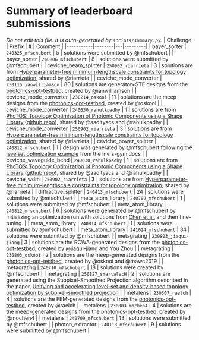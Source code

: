 # Summary of leaderboard submissions

_Do not edit this file. It is auto-generated by `scripts/summary.py`._
| Challenge | Prefix | # | Comment |
|-----------|--------|---|---------|
| bayer_sorter | `240325_mfschubert` | 5 | solutions were submitted by @mfschubert |
| bayer_sorter | `240806_mfschubert` | 8 | solutions were submitted by @mfschubert |
| ceviche_beam_splitter | `250902_riarrieta` | 3 | solutions are from [Hyperparameter-free minimum-lengthscale constraints for topology optimization](https://arxiv.org/abs/2507.16108), shared by @riarrieta |
| ceviche_mode_converter | `230115_ianwilliamson` | 80 | solutions are generator+STE designs from the [photonics-opt-testbed](https://github.com/NanoComp/photonics-opt-testbed/tree/main/waveguide_mode_converter), created by @ianwilliamson |
| ceviche_mode_converter | `230214_oskooi` | 11 | solutions are the meep designs from the [photonics-opt-testbed](https://github.com/NanoComp/photonics-opt-testbed/tree/main/waveguide_mode_converter), created by @oskooi |
| ceviche_mode_converter | `240630_rahulkpadhy` | 1 | solutions are from [PhoTOS: Topology Optimization of Photonic Components using a Shape Library](https://arxiv.org/abs/2407.00845) ([github repo](https://github.com/aadityacs/PhoTOS)), shared by @aadityacs and @rahulkpadhy |
| ceviche_mode_converter | `250902_riarrieta` | 3 | solutions are from [Hyperparameter-free minimum-lengthscale constraints for topology optimization](https://arxiv.org/abs/2507.16108), shared by @riarrieta |
| ceviche_power_splitter | `240812_mfschubert` | 1 | design was generated by @mfschubert following the [levelset optimization example](https://invrs-io.github.io/gym/notebooks/optimization/levelset.html) from the invrs-gym docs |
| ceviche_waveguide_bend | `240630_rahulkpadhy` | 1 | solutions are from [PhoTOS: Topology Optimization of Photonic Components using a Shape Library](https://arxiv.org/abs/2407.00845) ([github repo](https://github.com/aadityacs/PhoTOS)), shared by @aadityacs and @rahulkpadhy |
| ceviche_wdm | `250902_riarrieta` | 3 | solutions are from [Hyperparameter-free minimum-lengthscale constraints for topology optimization](https://arxiv.org/abs/2507.16108), shared by @riarrieta |
| diffractive_splitter | `240413_mfschubert` | 24 | solutions were submitted by @mfschubert |
| meta_atom_library | `240702_mfschubert` | 1 | solutions were submitted by @mfschubert |
| meta_atom_library | `240812_mfschubert` | 6 | solutions were generated by @mfschubert by initializing an optimization run with solutions from [Chen et al.](https://www.nature.com/articles/s41467-023-38185-2) and then fine-tuning. |
| meta_atom_library | `240814_mfschubert` | 1 | solutions were submitted by @mfschubert |
| meta_atom_library | `241024_mfschubert` | 34 | solutions were submitted by @mfschubert |
| metagrating | `230803_jiaqui-jiang` | 3 | solutions are the RCWA-generated designs from the [photonics-opt-testbed](https://github.com/NanoComp/photonics-opt-testbed/tree/main/Metagrating3D), created by @jiaqui-jiang and You Zhou |
| metagrating | `230803_oskooi` | 2 | solutions are the meep-generated designs from the [photonics-opt-testbed](https://github.com/NanoComp/photonics-opt-testbed/tree/main/Metagrating3D), created by @oskooi and @mawc2019 |
| metagrating | `240710_mfschubert` | 18 | solutions were created by @mfschubert |
| metagrating | `250827_smartalecH` | 2 | solutions are generated using the Subpixel-Smoothed Projection algorithm described in the paper, [Unifying and accelerating level-set and density-based topology optimization by subpixel-smoothed projection](https://doi.org/10.1364/OE.563512) |
| metalens | `230307_raelch` | 4 | solutions are the FEM-generated designs from the [photonics-opt-testbed](https://github.com/NanoComp/photonics-opt-testbed/tree/main/RGB_metalens), created by @raelch |
| metalens | `230803_mochen4` | 4 | solutions are the meep-generated designs from the [photonics-opt-testbed](https://github.com/NanoComp/photonics-opt-testbed/tree/main/RGB_metalens), created by @mochen4 |
| metalens | `240709_mfschubert` | 13 | solutions were submitted by @mfschubert |
| photon_extractor | `240118_mfschubert` | 9 | solutions were submitted by @mfschubert |
